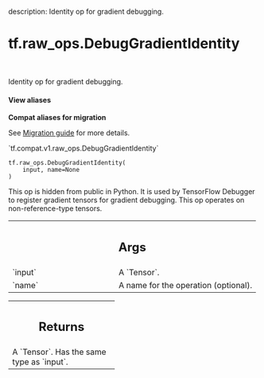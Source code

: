 description: Identity op for gradient debugging.

<div itemscope itemtype="http://developers.google.com/ReferenceObject">
<meta itemprop="name" content="tf.raw_ops.DebugGradientIdentity" />
<meta itemprop="path" content="Stable" />
</div>

# tf.raw_ops.DebugGradientIdentity

<!-- Insert buttons and diff -->

<table class="tfo-notebook-buttons tfo-api nocontent" align="left">

</table>



Identity op for gradient debugging.

<section class="expandable">
  <h4 class="showalways">View aliases</h4>
  <p>
<b>Compat aliases for migration</b>
<p>See
<a href="https://www.tensorflow.org/guide/migrate">Migration guide</a> for
more details.</p>
<p>`tf.compat.v1.raw_ops.DebugGradientIdentity`</p>
</p>
</section>

<pre class="devsite-click-to-copy prettyprint lang-py tfo-signature-link">
<code>tf.raw_ops.DebugGradientIdentity(
    input, name=None
)
</code></pre>



<!-- Placeholder for "Used in" -->

This op is hidden from public in Python. It is used by TensorFlow Debugger to
register gradient tensors for gradient debugging.
This op operates on non-reference-type tensors.

<!-- Tabular view -->
 <table class="responsive fixed orange">
<colgroup><col width="214px"><col></colgroup>
<tr><th colspan="2"><h2 class="add-link">Args</h2></th></tr>

<tr>
<td>
`input`
</td>
<td>
A `Tensor`.
</td>
</tr><tr>
<td>
`name`
</td>
<td>
A name for the operation (optional).
</td>
</tr>
</table>



<!-- Tabular view -->
 <table class="responsive fixed orange">
<colgroup><col width="214px"><col></colgroup>
<tr><th colspan="2"><h2 class="add-link">Returns</h2></th></tr>
<tr class="alt">
<td colspan="2">
A `Tensor`. Has the same type as `input`.
</td>
</tr>

</table>

